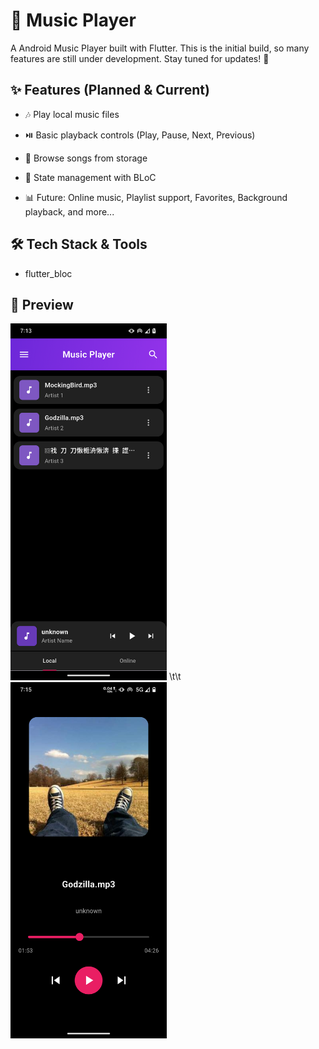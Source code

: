 # 🎵 Music Player

A Android Music Player built with Flutter.
This is the initial build, so many features are still under development. Stay tuned for updates! 🚀
</br>
## ✨ Features (Planned & Current)

- 🎶 Play local music files

- ⏯️ Basic playback controls (Play, Pause, Next, Previous)

- 📂 Browse songs from storage

- 🔄 State management with BLoC

- 📊 Future: Online music, Playlist support, Favorites, Background playback, and more...
  </br>
## 🛠️ Tech Stack & Tools

- flutter_bloc
  </br>
## 📸 Preview

<img src="https://github.com/syther-z/MusicPlayer/blob/main/homepage.png?raw=true" width="250"/> \t\t <img src="https://github.com/syther-z/MusicPlayer/blob/main/player.png?raw=true" width="250"/>
